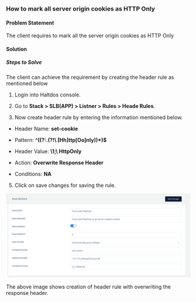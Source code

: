### **How to mark all server origin cookies as HTTP Only**

#### **Problem Statement**

The client requires to mark all the server origin cookies as HTTP Only

#### **Solution**

##### **Steps to Solve**

The client can achieve the requirement by creating the header rule as mentioned below

1. Login into Haltdos console.

2. Go to **Stack > SLB(APP) > Listner > Rules > Heade Rules**.

3. Now create header rule by entering the information mentioned below.

 - Header Name: **set-cookie**

 - Pattern: **^((?:.(?!\ [Hh]ttp[Oo]nly))*)$**

 - Header Value: **\1;\ HttpOnly**

 - Action: **Overwrite Response Header**

 - Conditions: **NA**

5. Click on save changes for saving the rule.

![Header Rule](/img/adc/v6/kb/adc1.png)

The above image shows creation of header rule with overwriting the response header.